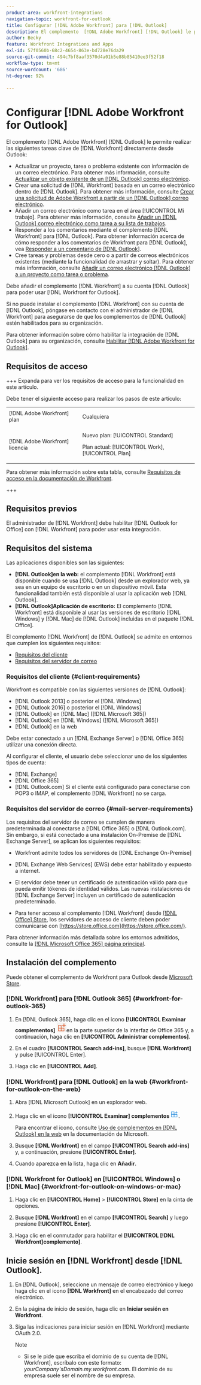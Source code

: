 ```yaml
---
product-area: workfront-integrations
navigation-topic: workfront-for-outlook
title: Configurar [!DNL Adobe Workfront] para [!DNL Outlook]
description: El complemento  [!DNL Adobe Workfront] [!DNL Outlook] le permite realizar las tareas clave [!DNL Workfront] directamente desde Outlook.
author: Becky
feature: Workfront Integrations and Apps
exl-id: 57f0560b-68c2-4654-863e-bd728e76da29
source-git-commit: 494c7bf8aaf3570d4a01b5e88b85410ee3f52f18
workflow-type: tm+mt
source-wordcount: '686'
ht-degree: 92%

---
```


# Configurar [!DNL Adobe Workfront for Outlook]

<!-- Audited: 12/2023 -->

El complemento [!DNL Adobe Workfront] [!DNL Outlook] le permite realizar las siguientes tareas clave de [!DNL Workfront] directamente desde Outlook:

* Actualizar un proyecto, tarea o problema existente con información de un correo electrónico. Para obtener más información, consulte [Actualizar un objeto existente de un [!DNL Outlook] correo electrónico](../../workfront-integrations-and-apps/using-workfront-with-outlook/update-an-existing-object-from-an-outlook-email.md).
* Crear una solicitud de [!DNL Workfront] basada en un correo electrónico dentro de [!DNL Outlook]. Para obtener más información, consulte [Crear una solicitud de Adobe Workfront a partir de un [!DNL Outlook] correo electrónico](../../workfront-integrations-and-apps/using-workfront-with-outlook/create-a-wf-request-from-an-outlook-email.md).
* Añadir un correo electrónico como tarea en el área [!UICONTROL Mi trabajo]. Para obtener más información, consulte [Añadir un [!DNL Outlook] correo electrónico como tarea a su lista de trabajos](../../workfront-integrations-and-apps/using-workfront-with-outlook/add-outlook-email-as-task-to-your-work-list.md).
* Responder a los comentarios mediante el complemento [!DNL Workfront] para [!DNL Outlook]. Para obtener información acerca de cómo responder a los comentarios de Workfront para [!DNL Outlook], vea [Responder a un comentario de [!DNL Outlook]](../../workfront-integrations-and-apps/using-workfront-with-outlook/reply-to-a-comment-from-outlook.md).
* Cree tareas y problemas desde cero o a partir de correos electrónicos existentes (mediante la funcionalidad de arrastrar y soltar). Para obtener más información, consulte [Añadir un correo electrónico [!DNL Outlook] a un proyecto como tarea o problema](../../workfront-integrations-and-apps/using-workfront-with-outlook/add-outlook-email-to-project-as-task-or-issue.md).

Debe añadir el complemento [!DNL Workfront] a su cuenta [!DNL Outlook] para poder usar [!DNL Workfront for Outlook].

Si no puede instalar el complemento [!DNL Workfront] con su cuenta de [!DNL Outlook], póngase en contacto con el administrador de [!DNL Workfront] para asegurarse de que los complementos de [!DNL Outlook] estén habilitados para su organización.

Para obtener información sobre cómo habilitar la integración de [!DNL Outlook] para su organización, consulte [Habilitar [!DNL Adobe Workfront for Outlook]](../../administration-and-setup/configure-integrations/enable-workfront-for-outlook.md).

## Requisitos de acceso

+++ Expanda para ver los requisitos de acceso para la funcionalidad en este artículo.

Debe tener el siguiente acceso para realizar los pasos de este artículo:

<table style="table-layout:auto"> 
 <col> 
 <col> 
 <tbody> 
  <tr> 
   <td role="rowheader">[!DNL Adobe Workfront] plan</td> 
   <td> <p>Cualquiera</p> </td> 
  </tr> 
  <tr> 
   <td role="rowheader">[!DNL Adobe Workfront] licencia</td> 
   <td> 
   <p>Nuevo plan: [!UICONTROL Standard]</p> 
   <p>Plan actual: [!UICONTROL Work], [!UICONTROL Plan]</p> </td> 
  </tr> 
 </tbody> 
</table>

Para obtener más información sobre esta tabla, consulte [Requisitos de acceso en la documentación de Workfront](/help/quicksilver/administration-and-setup/add-users/access-levels-and-object-permissions/access-level-requirements-in-documentation.md).

+++

## Requisitos previos

El administrador de [!DNL Workfront] debe habilitar [!DNL Outlook for Office] con [!DNL Workfront] para poder usar esta integración.

## Requisitos del sistema

Las aplicaciones disponibles son las siguientes:

* **[!DNL Outlook]en la web:** el complemento [!DNL Workfront] está disponible cuando se usa [!DNL Outlook] desde un explorador web, ya sea en un equipo de escritorio o en un dispositivo móvil. Esta funcionalidad también está disponible al usar la aplicación web [!DNL Outlook].
* **[!DNL Outlook]Aplicación de escritorio:** El complemento [!DNL Workfront] está disponible al usar las versiones de escritorio [!DNL Windows] y [!DNL Mac] de [!DNL Outlook] incluidas en el paquete [!DNL Office].

El complemento [!DNL Workfront] de [!DNL Outlook] se admite en entornos que cumplen los siguientes requisitos:

* [Requisitos del cliente](#client-requirements-client-requirements)
* [Requisitos del servidor de correo](#mail-server-requirements-mail-server-requirements)

### Requisitos del cliente {#client-requirements}

Workfront es compatible con las siguientes versiones de [!DNL Outlook]:

* [!DNL Outlook 2013] o posterior el [!DNL Windows]
* [!DNL Outlook 2016] o posterior el [!DNL Windows]
* [!DNL Outlook] en [!DNL Mac] ([!DNL Microsoft 365])
* [!DNL Outlook] en [!DNL Windows] ([!DNL Microsoft 365])
* [!DNL Outlook] en la web

Debe estar conectado a un [!DNL Exchange Server] o [!DNL Office 365] utilizar una conexión directa.

Al configurar el cliente, el usuario debe seleccionar uno de los siguientes tipos de cuenta:

* [!DNL Exchange]
* [!DNL Office 365]
* [!DNL Outlook.com] Si el cliente está configurado para conectarse con POP3 o IMAP, el complemento [!DNL Workfront] no se carga.

### Requisitos del servidor de correo {#mail-server-requirements}

Los requisitos del servidor de correo se cumplen de manera predeterminada al conectarse a [!DNL Office 365] o [!DNL Outlook.com]. Sin embargo, si está conectado a una instalación On-Premise de [!DNL Exchange Server], se aplican los siguientes requisitos:

* Workfront admite todos los servidores de [!DNL Exchange On-Premise]
* [!DNL Exchange Web Services] (EWS) debe estar habilitado y expuesto a internet.
* El servidor debe tener un certificado de autenticación válido para que pueda emitir tókenes de identidad válidos. Las nuevas instalaciones de [!DNL Exchange Server] incluyen un certificado de autenticación predeterminado.

  <!--this used to be here but Dev asked for it to be taken out - logged issue for editing this article on 4-26-2023: For more information, see [Digital certificates and encryption in [!DNL Exchange 2016]](https://technet.microsoft.com/en-us/library/dd351044(v=exchg.160).aspx) and [Set-AuthConfig](https://technet.microsoft.com/en-us/library/jj215766(v=exchg.160).aspx).-->

* Para tener acceso al complemento [!DNL Workfront] desde [[!DNL Office] Store](https://store.office.com/), los servidores de acceso de cliente deben poder comunicarse con [https://store.office.com](https://store.office.com/).

Para obtener información más detallada sobre los entornos admitidos, consulte la [[!DNL Microsoft Office 365] página principal](https://products.office.com/es-es/office-365-home).

## Instalación del complemento

Puede obtener el complemento de Workfront para Outlook desde [Microsoft Store](https://appsource.microsoft.com/es-es/product/office/WA104380943?tab=Overview).

### [!DNL Workfront] para [!DNL Outlook 365] {#workfront-for-outlook-365}

1. En [!DNL Outlook 365], haga clic en el icono **[!UICONTROL Examinar complementos]** ![Examinar complementos](assets/outlook-add-in-26x26.png)en la parte superior de la interfaz de Office 365 y, a continuación, haga clic en **[!UICONTROL Administrar complementos]**.

1. En el cuadro **[!UICONTROL Search add-ins]**, busque **[!DNL Workfront]** y pulse [!UICONTROL Enter].

1. Haga clic en **[!UICONTROL Add]**.

### [!DNL Workfront] para [!DNL Outlook] en la web {#workfront-for-outlook-on-the-web}

1. Abra [!DNL Microsoft Outlook] en un explorador web.
1. Haga clic en el icono **[!UICONTROL Examinar] complementos** ![Examinar complementos](assets/outlook-add-in-web-version-20x20.png).

   Para encontrar el icono, consulte [Uso de complementos en [!DNL Outlook] en la web](https://support.microsoft.com/es-es/office/using-add-ins-in-outlook-on-the-web-8f2ce816-5df4-44a5-958c-f7f9d6dabdce#bkmk_addaddinsicon) en la documentación de Microsoft.

1. Busque **[!DNL Workfront]** en el campo **[!UICONTROL Search add-ins]** y, a continuación, presione **[!UICONTROL Enter]**.

1. Cuando aparezca en la lista, haga clic en **Añadir**.

### [!DNL Workfront for Outlook] en [!UICONTROL Windows] o [!DNL Mac] {#workfront-for-outlook-on-windows-or-mac}

1. Haga clic en **[!UICONTROL Home]** > **[!UICONTROL Store]** en la cinta de opciones.

1. Busque **[!DNL Workfront]** en el campo **[!UICONTROL Search]** y luego presione **[!UICONTROL Enter]**.

1. Haga clic en el conmutador para habilitar el **[!UICONTROL [!DNL Workfront]complemento]**.

## Inicie sesión en [!DNL Workfront] desde [!DNL Outlook].

1. En [!DNL Outlook], seleccione un mensaje de correo electrónico y luego haga clic en el icono **[!DNL Workfront]** en el encabezado del correo electrónico.
1. En la página de inicio de sesión, haga clic en **Iniciar sesión en Workfront**.
1. Siga las indicaciones para iniciar sesión en [!DNL Workfront] mediante OAuth 2.0. <!--Enhanced Authentication or your Security Assertion Markup Language (SAML) URL.-->

   <!--Before users can log in to the [!DNL Workfront] add-in using SAML, a [!DNL Workfront] administrator must first enable [!DNL Office 365] add-ins to authenticate using a SAML 2.0 solution. For more information, see the section [Configure [!DNL Adobe Workfront] with SAML 2.0](../../administration-and-setup/add-users/single-sign-on/configure-workfront-saml-2.md#enable-saml-with-office-365) in the article [Configure [!DNL Adobe Workfront] with SAML 2.0](../../administration-and-setup/add-users/single-sign-on/configure-workfront-saml-2.md).-->

   >[!NOTE]
   >
   >* Si se le pide que escriba el dominio de su cuenta de [!DNL Workfront], escríbalo con este formato: *yourCompany&#39;sDomain.my.workfront.com*. El dominio de su empresa suele ser el nombre de su empresa.

<!--ADDITIONAL BULLET REMOVED FROM NOTE BOX: Enhanced Authentication is not available until a Workfront administrator enables it for this integration.-->
